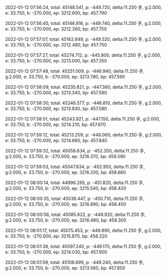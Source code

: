 2022-01-12 07:56:24, total: 45148.541, p: -449.720, delta:11.250 手, g:2.000, e: 33.750, b: -270.000, ep: 3212.600, bp: 457.790

2022-01-12 07:56:45, total: 45146.816, p: -449.740, delta:11.250 手, g:2.000, e: 33.750, b: -270.000, ep: 3212.260, bp: 457.750

2022-01-12 07:57:07, total: 45162.849, p: -449.520, delta:11.250 手, g:2.000, e: 33.750, b: -270.000, ep: 3212.480, bp: 457.750

2022-01-12 07:57:27, total: 45274.712, p: -445.800, delta:11.250 手, g:2.000, e: 33.750, b: -270.000, ep: 3213.000, bp: 457.350

2022-01-12 07:57:48, total: 45251.009, p: -446.940, delta:11.250 手, g:2.000, e: 33.750, b: -270.000, ep: 3213.780, bp: 457.590

2022-01-12 07:58:09, total: 45235.821, p: -447.380, delta:11.250 手, g:2.000, e: 33.750, b: -270.000, ep: 3213.340, bp: 457.590

2022-01-12 07:58:30, total: 45246.577, p: -446.810, delta:11.250 手, g:2.000, e: 33.750, b: -270.000, ep: 3213.830, bp: 457.580

2022-01-12 07:58:51, total: 45243.921, p: -447.150, delta:11.250 手, g:2.000, e: 33.750, b: -270.000, ep: 3214.210, bp: 457.670

2022-01-12 07:59:12, total: 45213.209, p: -448.060, delta:11.250 手, g:2.000, e: 33.750, b: -270.000, ep: 3214.660, bp: 457.840

2022-01-12 07:59:32, total: 45058.634, p: -452.350, delta:11.250 手, g:2.000, e: 33.750, b: -270.000, ep: 3216.370, bp: 458.590

2022-01-12 07:59:53, total: 45047.834, p: -452.950, delta:11.250 手, g:2.000, e: 33.750, b: -270.000, ep: 3216.330, bp: 458.660

2022-01-12 08:00:14, total: 44996.265, p: -451.820, delta:11.250 手, g:2.000, e: 33.750, b: -270.000, ep: 3215.540, bp: 458.420

2022-01-12 08:00:35, total: 45038.447, p: -450.710, delta:11.250 手, g:2.000, e: 33.750, b: -270.000, ep: 3216.890, bp: 458.450

2022-01-12 08:00:56, total: 45085.622, p: -449.920, delta:11.250 手, g:2.000, e: 33.750, b: -270.000, ep: 3216.480, bp: 458.300

2022-01-12 08:01:17, total: 45075.453, p: -449.890, delta:11.250 手, g:2.000, e: 33.750, b: -270.000, ep: 3215.870, bp: 458.220

2022-01-12 08:01:38, total: 45097.240, p: -449.170, delta:11.250 手, g:2.000, e: 33.750, b: -270.000, ep: 3214.030, bp: 457.900

2022-01-12 08:01:59, total: 45108.699, p: -449.240, delta:11.250 手, g:2.000, e: 33.750, b: -270.000, ep: 3213.560, bp: 457.850